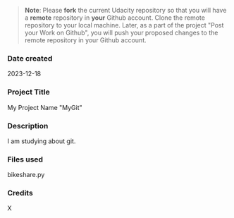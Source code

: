 >**Note**: Please **fork** the current Udacity repository so that you will have a **remote** repository in **your** Github account. Clone the remote repository to your local machine. Later, as a part of the project "Post your Work on Github", you will push your proposed changes to the remote repository in your Github account.

### Date created
2023-12-18

### Project Title
My Project Name "MyGit"

### Description
I am studying about git.

### Files used
bikeshare.py

### Credits
X

